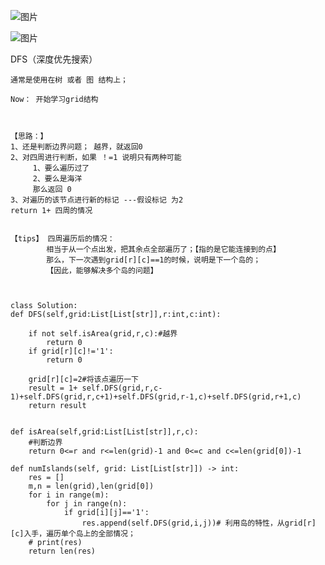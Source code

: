 ![图片](https://user-images.githubusercontent.com/38878365/191188732-611a3e2b-d673-40b8-9802-8bbef5e0085d.png)


![图片](https://user-images.githubusercontent.com/38878365/191700413-e2d5dcb6-0045-4fad-86b0-3a198af8eaac.png)



DFS（深度优先搜索）

    通常是使用在树 或者 图 结构上；
    
    Now： 开始学习grid结构 
    
    
    
    【思路：】
    1、还是判断边界问题； 越界，就返回0
    2、对四周进行判断，如果 ！=1 说明只有两种可能
         1、要么遍历过了
         2、要么是海洋
         那么返回 0 
    3、对遍历的该节点进行新的标记 ---假设标记 为2
    return 1+ 四周的情况
    
    
    【tips】 四周遍历后的情况：
            相当于从一个点出发，把其余点全部遍历了；【指的是它能连接到的点】
            那么，下一次遇到grid[r][c]==1的时候，说明是下一个岛的；
            【因此，能够解决多个岛的问题】
    
    
    
    class Solution:
    def DFS(self,grid:List[List[str]],r:int,c:int):

        if not self.isArea(grid,r,c):#越界
            return 0
        if grid[r][c]!='1':
            return 0

        grid[r][c]=2#将该点遍历一下
        result = 1+ self.DFS(grid,r,c-1)+self.DFS(grid,r,c+1)+self.DFS(grid,r-1,c)+self.DFS(grid,r+1,c)
        return result


    def isArea(self,grid:List[List[str]],r,c):
        #判断边界
        return 0<=r and r<=len(grid)-1 and 0<=c and c<=len(grid[0])-1

    def numIslands(self, grid: List[List[str]]) -> int:
        res = []
        m,n = len(grid),len(grid[0])
        for i in range(m):
            for j in range(n):
                if grid[i][j]=='1':
                    res.append(self.DFS(grid,i,j))# 利用岛的特性，从grid[r][c]入手，遍历单个岛上的全部情况；
        # print(res)       
        return len(res)
    
